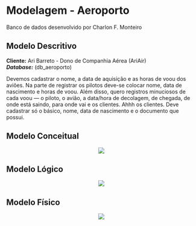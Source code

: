 # Modelagem - Aeroporto 

Banco de dados desenvolvido por Charlon F. Monteiro

## Modelo Descritivo

**Cliente:** Ari Barreto - Dono de Companhia Aérea (AriAir) <br>
***Database:*** (db_aeroporto) <br>

Devemos cadastrar o nome, a data de aquisição e as horas de voou dos aviões. Na parte de registrar os pilotos deve-se colocar nome, data de nascimento e horas de voou. Além disso, quero registros minuciosos de cada voou —  o piloto, o avião, a data/hora de decolagem, de chegada, de onde está saindo, para onde vai e os clientes. Ahhh os clientes. Deve cadastrar só o básico, nome, data de nascimento e o documento que possui.

## Modelo Conceitual

<div align='center'>
    <img src="https://raw.githubusercontent.com/charlon-156/MySQL/main/img/modelo1_aeroporto.jpg">
</div>

## Modelo Lógico

<div align='center'>
    <img src="https://raw.githubusercontent.com/charlon-156/MySQL/main/img/modelo2_aeroporto.jpg">
</div>

## Modelo Físico
<div align='center'>
    <img src="https://raw.githubusercontent.com/charlon-156/MySQL/main/img/modelo3_aeroporto.png">
</div>